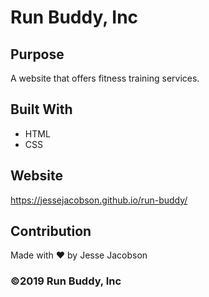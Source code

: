 # Run Buddy, Inc

## Purpose
A website that offers fitness training services. 

## Built With
* HTML
* CSS

## Website
https://jessejacobson.github.io/run-buddy/

## Contribution
Made with ❤️ by Jesse Jacobson

### ©️2019 Run Buddy, Inc 
